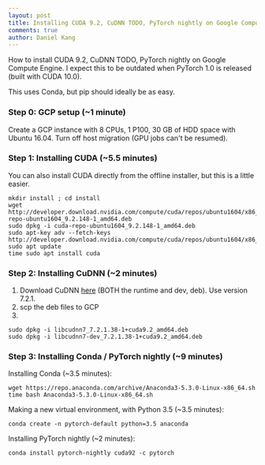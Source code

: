 ```yaml
---
layout: post
title: Installing CUDA 9.2, CuDNN TODO, PyTorch nightly on Google Compute Engine
comments: true
author: Daniel Kang
---
```


How to install CUDA 9.2, CuDNN TODO, PyTorch nightly on Google Compute Engine. I expect this to be
outdated when PyTorch 1.0 is released (built with CUDA 10.0).

This uses Conda, but pip should ideally be as easy.


### Step 0: GCP setup (~1 minute)

Create a GCP instance with 8 CPUs, 1 P100, 30 GB of HDD space with Ubuntu 16.04. Turn off host
migration (GPU jobs can't be resumed).


### Step 1: Installing CUDA (~5.5 minutes)

You can also install CUDA directly from the offline installer, but this is a little easier.

```
mkdir install ; cd install
wget http://developer.download.nvidia.com/compute/cuda/repos/ubuntu1604/x86_64/cuda-repo-ubuntu1604_9.2.148-1_amd64.deb
sudo dpkg -i cuda-repo-ubuntu1604_9.2.148-1_amd64.deb
sudo apt-key adv --fetch-keys http://developer.download.nvidia.com/compute/cuda/repos/ubuntu1604/x86_64/7fa2af80.pub
sudo apt update
time sudo apt install cuda
```


### Step 2: Installing CuDNN (~2 minutes)

1. Download CuDNN [here](https://developer.nvidia.com/rdp/cudnn-download) (BOTH the runtime and dev, deb). Use version 7.2.1.
2. scp the deb files to GCP
3.
```
sudo dpkg -i libcudnn7_7.2.1.38-1+cuda9.2_amd64.deb
sudo dpkg -i libcudnn7-dev_7.2.1.38-1+cuda9.2_amd64.deb
```


### Step 3: Installing Conda / PyTorch nightly (~9 minutes)

Installing Conda (~3.5 minutes):
```
wget https://repo.anaconda.com/archive/Anaconda3-5.3.0-Linux-x86_64.sh
time bash Anaconda3-5.3.0-Linux-x86_64.sh

```

Making a new virtual environment, with Python 3.5 (~3.5 minutes):
```
conda create -n pytorch-default python=3.5 anaconda
```

Installing PyTorch nightly (~2 minutes):
```
conda install pytorch-nightly cuda92 -c pytorch
```
